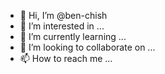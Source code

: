 - 👋 Hi, I’m @ben-chish
- 👀 I’m interested in ...
- 🌱 I’m currently learning ...
- 💞️ I’m looking to collaborate on ...
- 📫 How to reach me ...

<!---
ben-chish/ben-chish is a ✨ special ✨ repository because its `README.md` (this file) appears on your GitHub profile.
You can click the Preview link to take a look at your changes.
--->
